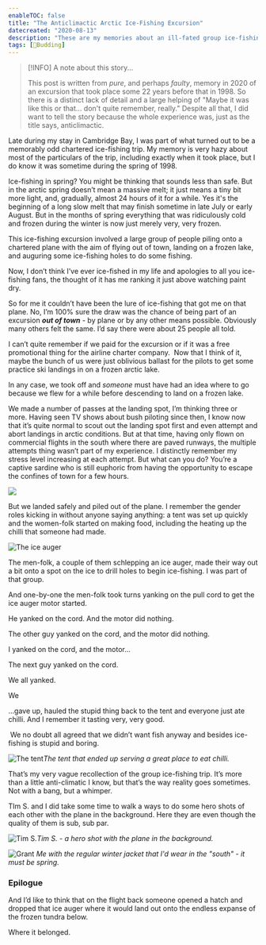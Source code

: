 ```yaml
---
enableTOC: false
title: "The Anticlimactic Arctic Ice-Fishing Excursion"
datecreated: "2020-08-13"
description: "These are my memories about an ill-fated group ice-fishing trip by plane from Cambridge Bay to somewhere on the artic tundra. Everyone came out completely safe and unharmed, but let's just say that no fishing of any kind happened."
tags: [🌿Budding]
---
```

> [!INFO] A note about this story...
>
> This post is written from *pure*, and perhaps *faulty*, memory in 2020 of an excursion that took place some 22 years before that in 1998. So there is a distinct lack of detail and a large helping of "Maybe it was like this or that... don't quite remember, really." Despite all that, I did want to tell the story because the whole experience was, just as the title says, anticlimactic.

Late during my stay in Cambridge Bay, I was part of what turned out to be a memorably odd chartered ice-fishing trip. My memory is very hazy about most of the particulars of the trip, including exactly when it took place, but I do know it was sometime during the spring of 1998. 

Ice-fishing in spring? You might be thinking that sounds less than safe. But in the arctic spring doesn’t mean a massive melt; it just means a tiny bit more light, and, gradually, almost 24 hours of it for a while. Yes it's the beginning of a long slow melt that may finish sometime in late July or early August. But in the months of spring everything that was ridiculously cold and frozen during the winter is now just merely very, very frozen.

This ice-fishing excursion involved a large group of people piling onto a chartered plane with the aim of flying out of town, landing on a frozen lake, and auguring some ice-fishing holes to do some fishing.

Now, I don’t think I’ve ever ice-fished in my life and apologies to all you ice-fishing fans, the thought of it has me ranking it just above watching paint dry.

So for me it couldn’t have been the lure of ice-fishing that got me on that plane. No, I’m 100% sure the draw was the chance of being part of an excursion **_out of town_** - by plane or by any other means possible. Obviously many others felt the same. I’d say there were about 25 people all told.

I can’t quite remember if we paid for the excursion or if it was a free promotional thing for the airline charter company.  Now that I think of it, maybe the bunch of us were just oblivious ballast for the pilots to get some practice ski landings in on a frozen arctic lake.

In any case, we took off and _someone_ must have had an idea where to go because we flew for a while before descending to land on a frozen lake. 

We made a number of passes at the landing spot, I’m thinking three or more. Having seen TV shows about bush piloting since then, I know now that it’s quite normal to scout out the landing spot first and even attempt and abort landings in arctic conditions. But at that time, having only flown on commercial flights in the south where there are paved runways, the multiple attempts thing wasn’t part of my experience. I distinctly remember my stress level increasing at each attempt. But what can you do? You’re a captive sardine who is still euphoric from having the opportunity to escape the confines of town for a few hours.

![](notes/The%20Anticlimactic%20Arctic%20Ice-Fishing%20Excursion/images/featured-oddicefishing-plane-on-lake-2-cropped.jpeg)

But we landed safely and piled out of the plane. I remember the gender roles kicking in without anyone saying anything: a tent was set up quickly and the women-folk started on making food, including the heating up the chilli that someone had made.

![The ice auger](notes/The%20Anticlimactic%20Arctic%20Ice-Fishing%20Excursion/images/oddicefishing-auger.jpg "The ice auger")

The men-folk, a couple of them schlepping an ice auger, made their way out a bit onto a spot on the ice to drill holes to begin ice-fishing. I was part of that group.

And one-by-one the men-folk took turns yanking on the pull cord to get the ice auger motor started.

He yanked on the cord. And the motor did nothing.

The other guy yanked on the cord, and the motor did nothing.

I yanked on the cord, and the motor...

The next guy yanked on the cord.

We all yanked.

We

…gave up, hauled the stupid thing back to the tent and everyone just ate chilli. And I remember it tasting very, very good.

 We no doubt all agreed that we didn’t want fish anyway and besides ice-fishing is stupid and boring.

![The tent](notes/The%20Anticlimactic%20Arctic%20Ice-Fishing%20Excursion/images/oddicefishing-tent-1-1024x687.jpg "The tent")*The tent that ended up serving a great place to eat chilli.*

That’s my very vague recollection of the group ice-fishing trip. It’s more than a little anti-climatic I know, but that’s the way reality goes sometimes. Not with a bang, but a whimper.

TIm S. and I did take some time to walk a ways to do some hero shots of each other with the plane in the background. Here they are even though the quality of them is sub, sub par.

![Tim S.](notes/The%20Anticlimactic%20Arctic%20Ice-Fishing%20Excursion/images/oddicefishing-tim.jpg "Tim S. Hero Shot")*Tim S. - a hero shot with the plane in the background.*

![Grant](notes/The%20Anticlimactic%20Arctic%20Ice-Fishing%20Excursion/images/oddicefishing-Grant.jpg "Grant Hero Shot")
*Me with the regular winter jacket that I'd wear in the "south" - it must be spring.*

### Epilogue

And I’d like to think that on the flight back someone opened a hatch and dropped that ice auger where it would land out onto the endless expanse of the frozen tundra below. 

Where it belonged.
